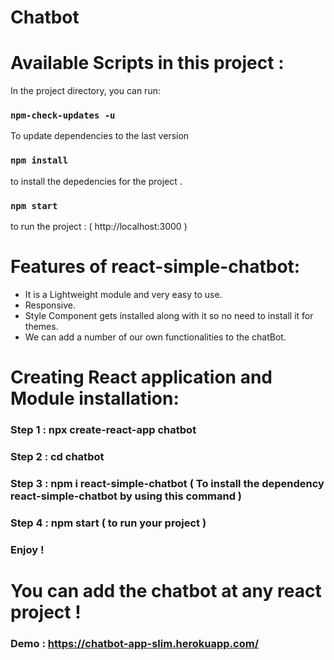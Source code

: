 # Chatbot

# Available Scripts in this project :

In the project directory, you can run:

### `npm-check-updates -u`
To update dependencies to the last version


### `npm install`

to install the depedencies for the project .

### `npm start`

to run the project : ( http://localhost:3000 ) 

# Features of react-simple-chatbot:

- It is a Lightweight module and very easy to use.
- Responsive.
- Style Component gets installed along with it so no need to install it for themes.
- We can add a number of our own functionalities to the chatBot.

# Creating React application and Module installation:

### Step 1 : npx create-react-app chatbot
### Step 2 : cd chatbot
### Step 3 : npm i react-simple-chatbot ( To install the dependency react-simple-chatbot by using this command ) 
### Step 4 : npm start ( to run your project )


### Enjoy !

# You can add the chatbot at any react project !

### Demo : https://chatbot-app-slim.herokuapp.com/
 
